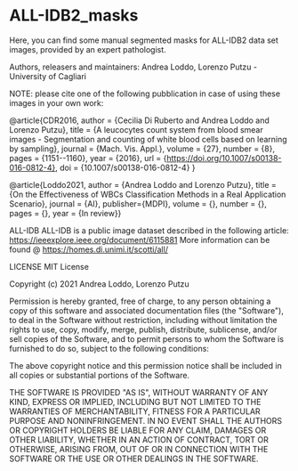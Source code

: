 # ALL-IDB2_masks

Here, you can find some manual segmented masks for ALL-IDB2 data set images, provided by an expert pathologist.

Authors, releasers and maintainers: Andrea Loddo, Lorenzo Putzu - University of Cagliari

NOTE: please cite one of the following pubblication in case of using these images in your own work:

@article{CDR2016, author = {Cecilia Di Ruberto and Andrea Loddo and Lorenzo Putzu}, title = {A leucocytes count system from blood smear images - Segmentation and counting of white blood cells based on learning by sampling}, journal = {Mach. Vis. Appl.}, volume = {27}, number = {8}, pages = {1151--1160}, year = {2016}, url = {https://doi.org/10.1007/s00138-016-0812-4}, doi = {10.1007/s00138-016-0812-4} }

@article{Loddo2021, author = {Andrea Loddo and Lorenzo Putzu}, title = {On the Effectiveness of WBCs Classification Methods in a Real Application Scenario}, journal = {AI}, publisher={MDPI}, volume = {}, number = {}, pages = {}, year = {In review}}

ALL-IDB
ALL-IDB is a public image dataset described in the following article: https://ieeexplore.ieee.org/document/6115881 More information can be found @ https://homes.di.unimi.it/scotti/all/

LICENSE
MIT License

Copyright (c) 2021 Andrea Loddo, Lorenzo Putzu

Permission is hereby granted, free of charge, to any person obtaining a copy of this software and associated documentation files (the "Software"), to deal in the Software without restriction, including without limitation the rights to use, copy, modify, merge, publish, distribute, sublicense, and/or sell copies of the Software, and to permit persons to whom the Software is furnished to do so, subject to the following conditions:

The above copyright notice and this permission notice shall be included in all copies or substantial portions of the Software.

THE SOFTWARE IS PROVIDED "AS IS", WITHOUT WARRANTY OF ANY KIND, EXPRESS OR IMPLIED, INCLUDING BUT NOT LIMITED TO THE WARRANTIES OF MERCHANTABILITY, FITNESS FOR A PARTICULAR PURPOSE AND NONINFRINGEMENT. IN NO EVENT SHALL THE AUTHORS OR COPYRIGHT HOLDERS BE LIABLE FOR ANY CLAIM, DAMAGES OR OTHER LIABILITY, WHETHER IN AN ACTION OF CONTRACT, TORT OR OTHERWISE, ARISING FROM, OUT OF OR IN CONNECTION WITH THE SOFTWARE OR THE USE OR OTHER DEALINGS IN THE SOFTWARE.
